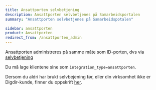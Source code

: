 ```yaml
---
title: Ansattporten selvbetjening
description: Ansattporten selvbetjenes på Samarbeidsportalen
summary: "Ansattporten selvbetjenes på Samarbeidspotalen"

sidebar: ansattporten
product: Ansattporten
redirect_from: /ansattporten_admin
---
```


Ansattporten administreres på samme måte som ID-porten, dvs via [selvbetjening](https://minside-samarbeid.digdir.no/)

Du må lage klientene sine som `integration_type=ansattporten`. 

Dersom du aldri har brukt selvbejening før, eller din virksomhet ikke er Digdir-kunde, finner du oppskrift [her](https://samarbeid.digdir.no/id-porten/ta-i-bruk-id-porten/94).
